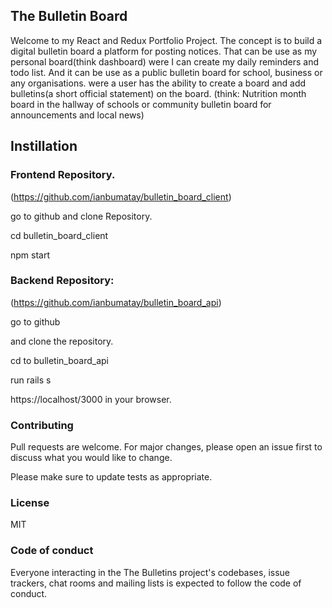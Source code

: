
## The Bulletin Board 
Welcome to my React and Redux Portfolio Project. The concept is to build a digital bulletin board a platform for posting notices. That can be use as my personal board(think dashboard) were I can  create my daily reminders and todo list. And it can be use as a public bulletin board for school, business or any organisations. were a user has the ability to create a board and add bulletins(a short official statement) on the board. (think:  Nutrition month board in the hallway of schools or community bulletin board for announcements and local news)


## Instillation

### Frontend Repository.
(https://github.com/ianbumatay/bulletin_board_client)

go to github and clone Repository.

cd bulletin_board_client

npm start 

### Backend Repository:
(https://github.com/ianbumatay/bulletin_board_api)

go to github

and clone the repository.

cd to bulletin_board_api 

run rails s 

https://localhost/3000 in your browser.

### Contributing
Pull requests are welcome. For major changes, please open an issue first to discuss what you would like to change.

Please make sure to update tests as appropriate.

### License
MIT

### Code of conduct
Everyone interacting in the The Bulletins project's codebases, issue trackers, chat rooms and mailing lists is expected to follow the code of conduct.